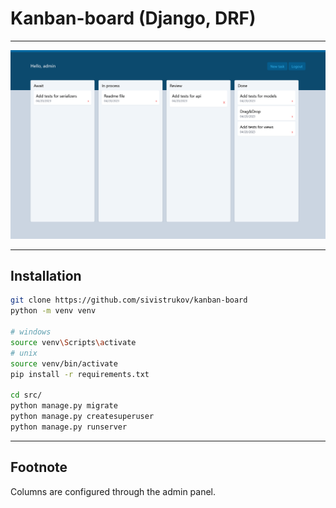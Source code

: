 # Kanban-board (Django, DRF)

____
![board_example](board_example.png)
____

## Installation

```bash
git clone https://github.com/sivistrukov/kanban-board
python -m venv venv

# windows
source venv\Scripts\activate 
# unix
source venv/bin/activate
pip install -r requirements.txt

cd src/
python manage.py migrate
python manage.py createsuperuser
python manage.py runserver
```

____

## Footnote

Columns are configured through the admin panel.